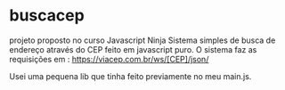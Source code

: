 # buscacep
projeto proposto no curso Javascript Ninja
Sistema simples de busca de endereço através do CEP feito em javascript puro. O sistema faz as requisições em : https://viacep.com.br/ws/[CEP]/json/ 


Usei uma pequena lib que tinha feito previamente no meu main.js.
